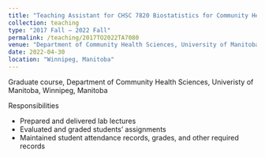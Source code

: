 ```yaml
---
title: "Teaching Assistant for CHSC 7820 Biostatistics for Community Health Sciences"
collection: teaching
type: "2017 Fall – 2022 Fall"
permalink: /teaching/2017TO2022TA7080
venue: "Department of Community Health Sciences, University of Manitoba, Manitoba"
date: 2022-04-30
location: "Winnipeg, Manitoba"
---
```


Graduate course, Department of Community Health Sciences, Univeristy of Manitoba, Winnipeg, Manitoba

Responsibilities
* Prepared and delivered lab lectures
* Evaluated and graded students’ assignments
* Maintained student attendance records, grades, and other required records